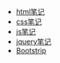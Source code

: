 - [html笔记](/前端/html笔记.md)
- [css笔记](/前端/css笔记.md)
- [js笔记](/前端/javascript笔记.md)
- [jquery笔记](/前端/jquery笔记.md)
- [Bootstrip]()

